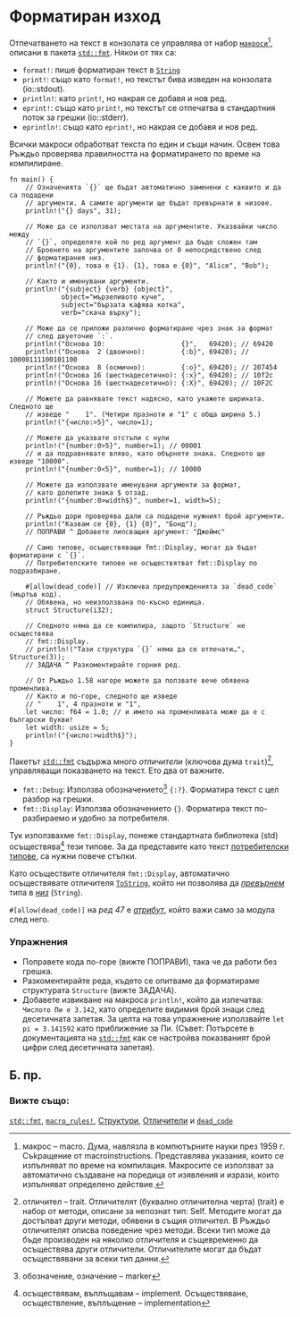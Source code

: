 # Форматиран изход

Отпечатването на текст в конзолата се управлява от набор
[`макроси`][macros][^macros], описани в пакета [`std::fmt`][fmt]. Някои от тях
са:

* `format!`: пише форматиран текст в [`String`][string]
* `print!`: също като `format!`, но текстът бива изведен на конзолата
  (io::stdout).
* `println!`: като `print!`, но накрая се добавя и нов ред.
* `eprint!`: също като `print!`, но текстът се отпечатва в стандартния поток за
грешки  (io::stderr).
* `eprintln!`: също като `eprint!`, но накрая се добавя и нов ред. 

Всички макроси обработват текста по един и същи начин. Освен това Ръждьо
проверява правилността на форматирането по време на компилиране. 

```rust,editable,ignore,mdbook-runnable
fn main() {
    // Означенията `{}` ще бъдат автоматично заменени с каквито и да са подадени
    // аргументи. А самите аргументи ще бъдат превърнати в низове.
    println!("{} days", 31);

    // Може да се използват местата на аргументите. Указвайки число между
    // `{}`, определяте кой по ред аргумент да бъде сложен там
    // Броенето на аргументите започва от 0 непосредствено след 
    // форматирания низ.
    println!("{0}, това е {1}. {1}, това е {0}", "Alice", "Bob");

    // Както и именувани аргументи.
    println!("{subject} {verb} {object}",
             object="мързеливото куче",
             subject="бързата кафява котка",
             verb="скача върху");

    // Може да се приложи различно форматиране чрез знак за формат
    // след двуеточие `:`.
    println!("Основа 10:                   {}",   69420); // 69420
    println!("Основа  2 (двоично):         {:b}", 69420); // 10000111100101100
    println!("Основа  8 (осмично):         {:o}", 69420); // 207454
    println!("Основа 16 (шестнадесетично): {:x}", 69420); // 10f2c
    println!("Основа 16 (шестнадесетично): {:X}", 69420); // 10F2C

    // Можете да равнявате текст надясно, като укажете ширината. Следното ще
    // изведе "    1". (Четири празноти и "1" с обща ширина 5.)
    println!("{число:>5}", число=1);

    // Можете да указвате отстъпи с нули
    println!("{number:0>5}", number=1); // 00001
    // и да подравнявате вляво, като обърнете знака. Следното ще изведе "10000".
    println!("{number:0<5}", number=1); // 10000

    // Можете да използвате именувани аргументи за формат,
    // като долепите знака $ отзад.
    println!("{number:0>width$}", number=1, width=5);   

    // Ръждьо дори проверява дали са подадени нужният брой аргументи.
    println!("Казвам се {0}, {1} {0}", "Бонд");
    // ПОПРАВИ ^ Добавете липсващия аргумент: "Джеймс"

    // Само типове, осъществяващи fmt::Display, могат да бъдат форматирани с `{}`.
    // Потребителските типове не осъществятват fmt::Display по подразбиране.

    #[allow(dead_code)] // Изключва предупрежденията за `dead_code` (мъртъв код).
    // Обявена, но неизползвана по-късно единица.
    struct Structure(i32);

    // Следното няма да се компилира, защото `Structure` не осъществява
    // fmt::Display.
    // println!("Тази структура `{}` няма да се отпечати…", Structure(3));
    // ЗАДАЧА ^ Разкоментирайте горния ред.

    // От Ръждьо 1.58 нагоре можете да ползвате вече обявена променлива.
    // Както и по-горе, следното ще изведе
    // "    1", 4 празноти и "1",
    let число: f64 = 1.0; // и името на променливата може да е с български букви!
    let width: usize = 5;
    println!("{число:>width$}");
}
```

Пакетът [`std::fmt`][fmt] съдържа много *отличители* (ключова дума `trait`)[^trait],
управляващи показването на текст. Ето два от важните.

* `fmt::Debug`: Използва обозначението[^marker] `{:?}`. Форматира текст с цел разбор на грешки.
* `fmt::Display`: Използва обозначението `{}`. Форматира текст по-разбираемо и удобно за потребителя.

Тук използвахме `fmt::Display`, понеже стандартната библиотека (std) 
осъществява[^implement] тези типове. За да представите като текст [потребителски типове][custom_types], са нужни повече стъпки.

Като осъществите отличителя `fmt::Display`, автоматично осъществявате отличителя
[`ToString`], който ни позволява да *[превърнем]* типа в *[низ][string]* (`String`).

`#[allow(dead_code)]` на *ред 47*  е *[атрибут]*, който важи само за модула след него.

### Упражнения

* Поправете кода по-горе (вижте ПОПРАВИ), така че да работи без грешка.
* Разкоментирайте реда, където се опитваме да форматираме структурата `Structure`
  (вижте ЗАДАЧА).
* Добавете извикване на макроса `println!`, който да изпечатва: `Числото Пи е
  3.142`, като определите видимия брой знаци след десетичната запетая. За целта
  на това упражнение използвайте `let pi = 3.141592` като приближение за Пи.
  (Съвет: Потърсете в документацията на [`std::fmt`][fmt] как се настройва
  показваният брой цифри след десетичната запетая).

## Б. пр.

[^macros]: макрос – macro. Дума, навлязла в компютърните науки през 1959 г.
Съkращение от macroinstructions. Представлява указания, които се изпълняват по
време на компилация. Макросите се използват за автоматично създаване на
поредица от изявления и изрази, които изпълняват определено действие.

[^trait]: отличител – trait. Отличителят (буквално отличителна черта) (trait) е
  набор от методи, описани за непознат тип: Self. Методите могат да достъпват
  други методи, обявени в същия отличител. В Ръждьо отличителят описва
  поведение чрез методи. Всеки тип може да бъде производен на няколко
  отличителя и същевременно да осъществява други отличители. Отличителите могат
  да бъдат осъществявани за всеки тип данни.

[^marker]: обозначение, означение – marker

[^implement]: осъществявам, въплъщавам – implement. Осъществяване, осъществление, въплъщение – implementation

### Вижте също:

[`std::fmt`][fmt], [`macro_rules!`][macros], [Структури][structs], [Отличители][traits] и [`dead_code`][dead_code]

[fmt]: https://doc.rust-lang.org/std/fmt/
[macros]: ../macros.md
[string]: ../std/str.md
[structs]: ../custom_types/structs.md
[traits]: ../trait.md 
[`ToString`]: https://doc.rust-lang.org/std/string/trait.ToString.html
[превърнем]: ../conversion/string.md
[атрибут]: ../attribute.md
[dead_code]: ../attribute/unused.md
[custom_types]: ../custom_types.md
